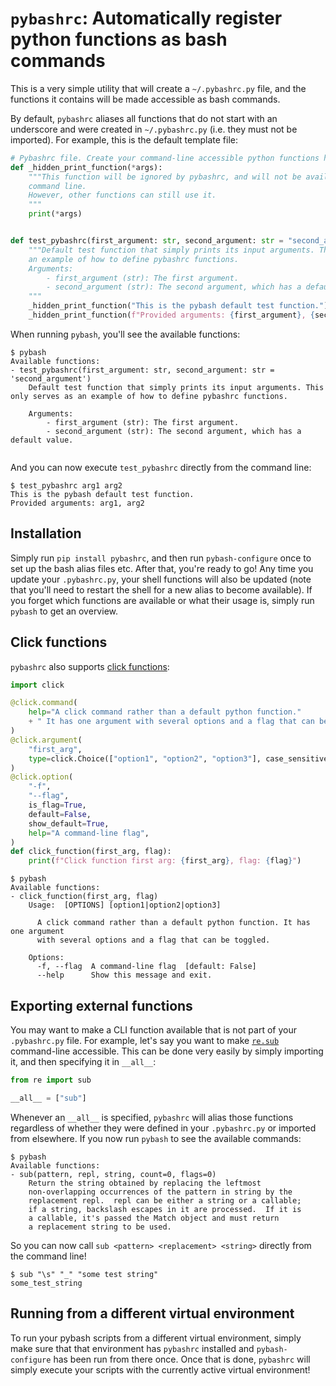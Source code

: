 # `pybashrc`: Automatically register python functions as bash commands
This is a very simple utility that will create a `~/.pybashrc.py` file, and the functions it contains will be made accessible as bash commands.

By default, `pybashrc` aliases all functions that do not start with an underscore and were created in `~/.pybashrc.py` (i.e. they must not be imported). For example, this is the default template file:
```python
# Pybashrc file. Create your command-line accessible python functions here.
def _hidden_print_function(*args):
    """This function will be ignored by pybashrc, and will not be available from the
    command line.
    However, other functions can still use it.
    """
    print(*args)


def test_pybashrc(first_argument: str, second_argument: str = "second_argument"):
    """Default test function that simply prints its input arguments. This only serves as
    an example of how to define pybashrc functions.
    Arguments:
        - first_argument (str): The first argument.
        - second_argument (str): The second argument, which has a default value.
    """
    _hidden_print_function("This is the pybash default test function.")
    _hidden_print_function(f"Provided arguments: {first_argument}, {second_argument}")
```

When running `pybash`, you'll see the available functions:
```
$ pybash
Available functions:
- test_pybashrc(first_argument: str, second_argument: str = 'second_argument')
	Default test function that simply prints its input arguments. This only serves as an example of how to define pybashrc functions.

	Arguments:
		- first_argument (str): The first argument.
		- second_argument (str): The second argument, which has a default value.
	
```

And you can now execute `test_pybashrc` directly from the command line:
```
$ test_pybashrc arg1 arg2
This is the pybash default test function.
Provided arguments: arg1, arg2
```

## Installation
Simply run `pip install pybashrc`, and then run `pybash-configure` once to set up the bash alias files etc. After that, you're ready to go! Any time you update your `.pybashrc.py`, your shell functions will also be updated (note that you'll need to restart the shell for a new alias to become available). If you forget which functions are available or what their usage is, simply run `pybash` to get an overview.

## Click functions
`pybashrc` also supports [click functions](https://click.palletsprojects.com/en/7.x/):
```python
import click

@click.command(
    help="A click command rather than a default python function."
    + " It has one argument with several options and a flag that can be toggled."
)
@click.argument(
    "first_arg",
    type=click.Choice(["option1", "option2", "option3"], case_sensitive=False),
)
@click.option(
    "-f",
    "--flag",
    is_flag=True,
    default=False,
    show_default=True,
    help="A command-line flag",
)
def click_function(first_arg, flag):
    print(f"Click function first arg: {first_arg}, flag: {flag}")
```

```
$ pybash
Available functions:
- click_function(first_arg, flag)
    Usage:  [OPTIONS] [option1|option2|option3]
    
      A click command rather than a default python function. It has one argument
      with several options and a flag that can be toggled.
    
    Options:
      -f, --flag  A command-line flag  [default: False]
      --help      Show this message and exit.

```

## Exporting external functions
You may want to make a CLI function available that is not part of your `.pybashrc.py` file. For example, let's say you want to make [`re.sub`](https://docs.python.org/3/library/re.html#re.sub) command-line accessible. This can be done very easily by simply importing it, and then specifying it in `__all__`:

```python
from re import sub

__all__ = ["sub"]
```

Whenever an `__all__` is specified, `pybashrc` will alias those functions regardless of whether they were defined in your `.pybashrc.py` or imported from elsewhere. If you now run `pybash` to see the available commands:
```
$ pybash
Available functions:
- sub(pattern, repl, string, count=0, flags=0)
    Return the string obtained by replacing the leftmost
    non-overlapping occurrences of the pattern in string by the
    replacement repl.  repl can be either a string or a callable;
    if a string, backslash escapes in it are processed.  If it is
    a callable, it's passed the Match object and must return
    a replacement string to be used.
```

So you can now call `sub <pattern> <replacement> <string>` directly from the command line!
```
$ sub "\s" "_" "some test string"
some_test_string
```

## Running from a different virtual environment
To run your pybash scripts from a different virtual environment, simply make sure that that environment has `pybashrc` installed and `pybash-configure` has been run from there once. Once that is done, `pybashrc` will simply execute your scripts with the currently active virtual environment!
